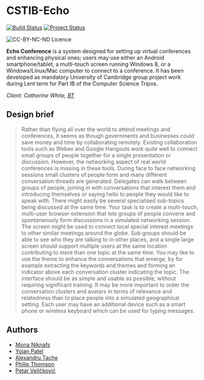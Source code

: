 CSTIB-Echo
==========
[![Build Status](https://magnum.travis-ci.com/PetarV-/CSTIB-Echo.png?token=f8DsUwQyGsdjFwJspyzQ&branch=master)](https://magnum.travis-ci.com/PetarV-/CSTIB-Echo)
[![Project Status](http://stillmaintained.com/PetarV-/CSTIB-Echo.png)](http://stillmaintained.com/PetarV-/CSTIB-Echo)

![CC-BY-NC-ND Licence](http://i.creativecommons.org/l/by-nc-nd/3.0/88x31.png)

**Echo Conference** is a system designed for setting up virtual conferences and enhancing physical ones; users may use either an Android smartphone/tablet, a multi-touch screen running Windows 8, or a Windows/Linux/Mac computer to connect to a conference.
It has been developed as mandatory University of Cambridge group project work during Lent term for Part IB of the Computer Science Tripos.

*Client: Catherine White, [BT](http://www.bt.com)*

Design brief
----------------

> Rather than flying all over the world to attend meetings and conferences, it seems as though governments and businesses could save money and time by collaborating remotely. Existing collaboration tools such as Webex and Google Hangouts work quite well to connect small groups of people together for a single presentation or discussion. However, the networking aspect of real world conferences is missing in these tools. During face to face networking sessions small clusters of people form and many different conversation threads are generated. Delegates can walk between groups of people, joining in with conversations that interest them and introducing themselves or saying hello to people they would like to speak with. There might easily be several specialised sub-topics being discussed at the same time. Your task is to create a multi-touch, multi-user browser extension that lets groups of people convene and spontaneously form discussions in a simulated networking session. The screen might be used to connect local special interest meetings to other similar meetings around the globe. Sub groups should be able to see who they are talking to in other places, and a single large screen should support multiple users at the same location contributing to more than one topic at the same time. You may like to use the theme to enhance the conversations that emerge, by for example extracting the keywords and themes and forming an indicator above each conversation cluster indicating the topic. The interface should be as simple and usable as possible, without requiring significant training. It may be more important to order the conversation clusters and avatars in terms of relevance and relatedness than to place people into a simulated geographical setting. Each user may have an additional device such as a smart phone or wireless keyboard which can be used for typing messages.

Authors
----------------

* [Mona Niknafs](https://github.com/monaniknafs)
* [Yojan Patel](https://github.com/yojanpatel)
* [Alexandru Tache](https://github.com/hadesgames)
* [Philip Thomson](https://github.com/cat12184)
* [Petar Veličković](https://github.com/PetarV-)
